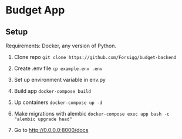 # Budget App

## Setup
Requirements: Docker, any version of Python.


1. Clone repo `git clone https://github.com/Forsigg/budget-backend`

2. Create .env file `cp example.env .env`

3. Set up environment variable in env.py

4. Build app `docker-compose build`

5. Up containers `docker-compose up -d`

5. Make migrations with alembic `docker-compose exec app bash -c "alembic upgrade head"`

6. Go to http://0.0.0.0:8000/docs 